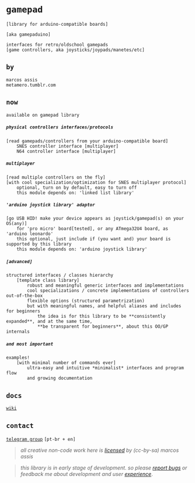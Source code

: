  # `gamepad`

`[library for arduino-compatible boards]`

`[aka gamepaduino]`

```
interfaces for retro/oldschool gamepads
[game controllers, aka joysticks/joypads/manetes/etc]
```

## `by`

```
marcos assis
metamero.tumblr.com
```

## `now`

`available on gamepad library`

##### `physical controllers interfaces/protocols`

```
[read gamepads/controllers from your arduino-compatible board]
    SNES controller interface [multiplayer]
    N64 controller interface [multiplayer]
```

##### `multiplayer`

```
[read multiple controllers on the fly]
[with cool specialization/optimization for SNES multiplayer protocol]
    optional, turn on by default, easy to turn off
    this module depends on: 'linked list library'
```

##### `'arduino joystick library' adaptor`

```
[go USB HID! make your device appears as joystick/gamepad(s) on your OS(any)]
    for 'pro micro' board[tested], or any ATmega32U4 board, as 'arduino leonardo'
    this optional, just include if (you want and) your board is supported by this library
    this module depends on: 'arduino joystick library'
```

##### `[advanced]`

```
structured interfaces / classes hierarchy
    [template class library]
        robust and meaningful generic interfaces and implementations
        cool specializations / concrete implementations of controllers out-of-the-box
        flexible options (structured parametrization)
        but with meaningful names, and helpful aliases and includes for beginners
            the idea is for this library to be **consistently expanded**, and at the same time,
            **be transparent for beginners**, about this OO/GP internals
```

##### `and most important`

```
examples!
    [with minimal number of commands ever]
        ultra-easy and intuitive *minimalist* interfaces and program flow
        and growing documentation
```

## `docs`

[`wiki`](https://github.com/marcosassis/gamepaduino/wiki)

## `contact`

[`telegram group`](https://t.me/joinchat/B4GWUEiFR6LvA_47JwIgQg) `[pt-br + en]`

> 
> _all creative non-code work here is [licensed](https://creativecommons.org/licenses/by-sa/2.0/) by (cc-by-sa) marcos assis_

> 
> _this library is in early stage of development_. 
> _so please [report bugs](https://github.com/marcosassis/gamepaduino/issues) or feedback me about development and user [experience](https://t.me/joinchat/B4GWUEiFR6LvA_47JwIgQg)_.

